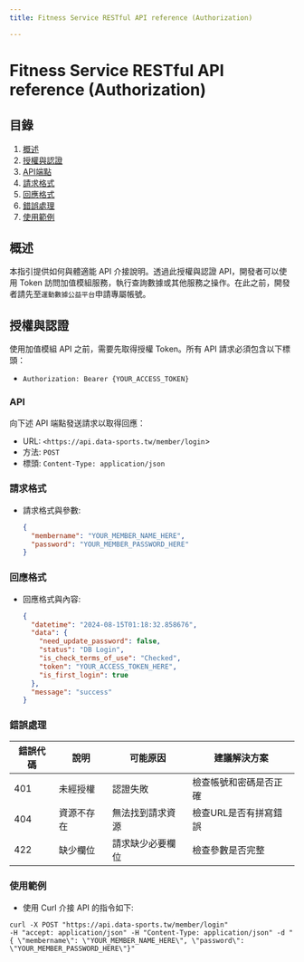 ```yaml
---
title: Fitness Service RESTful API reference (Authorization)

---
```


# Fitness Service RESTful API reference (Authorization)

## 目錄
1. [概述](#概述)
2. [授權與認證](#授權與認證)
3. [API端點](#API)
4. [請求格式](#請求格式)
5. [回應格式](#回應格式)
6. [錯誤處理](#錯誤處理)
7. [使用範例](#使用範例)

## 概述
本指引提供如何與體適能 API 介接說明。透過此授權與認證 API，開發者可以使用 Token 訪問加值模組服務，執行查詢數據或其他服務之操作。在此之前，開發者請先至`運動數據公益平台`申請專屬帳號。

## 授權與認證
使用加值模組 API 之前，需要先取得授權 Token。所有 API 請求必須包含以下標頭：

- `Authorization: Bearer {YOUR_ACCESS_TOKEN}`

### API
向下述 API 端點發送請求以取得回應：
- URL: `<https://api.data-sports.tw/member/login`>
- 方法: `POST`
- 標頭: `Content-Type: application/json`

### 請求格式
- 請求格式與參數:
  ```json
  {
    "membername": "YOUR_MEMBER_NAME_HERE",
    "password": "YOUR_MEMBER_PASSWORD_HERE"
  }

### 回應格式
- 回應格式與內容:
  ```json
  {
    "datetime": "2024-08-15T01:18:32.858676",
    "data": {
      "need_update_password": false,
      "status": "DB Login",
      "is_check_terms_of_use": "Checked",
      "token": "YOUR_ACCESS_TOKEN_HERE",
      "is_first_login": true
    },
    "message": "success"
  }

### 錯誤處理
| 錯誤代碼 | 說明 | 可能原因 | 建議解決方案 |
| -------- | -------- | -------- | -------- |
| 401 | 未經授權 | 認證失敗 | 檢查帳號和密碼是否正確 |
| 404 | 資源不存在 | 無法找到請求資源 | 檢查URL是否有拼寫錯誤 |
| 422 | 缺少欄位 | 請求缺少必要欄位 | 檢查參數是否完整 | 

### 使用範例
- 使用 Curl 介接 API 的指令如下:
```shell=
curl -X POST "https://api.data-sports.tw/member/login"
-H "accept: application/json" -H "Content-Type: application/json" -d "{ \"membername\": \"YOUR_MEMBER_NAME_HERE\", \"password\": \"YOUR_MEMBER_PASSWORD_HERE\"}"

```

